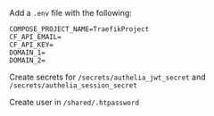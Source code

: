 Add a `.env` file with the following:

```
COMPOSE_PROJECT_NAME=TraefikProject
CF_API_EMAIL=
CF_API_KEY=
DOMAIN_1=
DOMAIN_2=
```

Create secrets for `/secrets/authelia_jwt_secret` and `/secrets/authelia_session_secret`

Create user in `/shared/.htpassword`